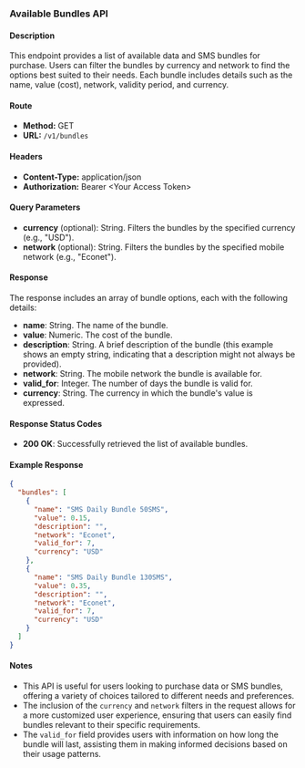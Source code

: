 ### Available Bundles API

#### Description
This endpoint provides a list of available data and SMS bundles for purchase. Users can filter the bundles by currency and network to find the options best suited to their needs. Each bundle includes details such as the name, value (cost), network, validity period, and currency.

#### Route
- **Method:** GET
- **URL:** `/v1/bundles`

#### Headers
- **Content-Type:** application/json
- **Authorization:** Bearer \<Your Access Token\>

#### Query Parameters
- **currency** (optional): String. Filters the bundles by the specified currency (e.g., "USD").
- **network** (optional): String. Filters the bundles by the specified mobile network (e.g., "Econet").

#### Response
The response includes an array of bundle options, each with the following details:
- **name**: String. The name of the bundle.
- **value**: Numeric. The cost of the bundle.
- **description**: String. A brief description of the bundle (this example shows an empty string, indicating that a description might not always be provided).
- **network**: String. The mobile network the bundle is available for.
- **valid_for**: Integer. The number of days the bundle is valid for.
- **currency**: String. The currency in which the bundle's value is expressed.

#### Response Status Codes
- **200 OK**: Successfully retrieved the list of available bundles.

#### Example Response
```json
{
  "bundles": [
    {
      "name": "SMS Daily Bundle 50SMS",
      "value": 0.15,
      "description": "",
      "network": "Econet",
      "valid_for": 7,
      "currency": "USD"
    },
    {
      "name": "SMS Daily Bundle 130SMS",
      "value": 0.35,
      "description": "",
      "network": "Econet",
      "valid_for": 7,
      "currency": "USD"
    }
  ]
}
```

#### Notes
- This API is useful for users looking to purchase data or SMS bundles, offering a variety of choices tailored to different needs and preferences.
- The inclusion of the `currency` and `network` filters in the request allows for a more customized user experience, ensuring that users can easily find bundles relevant to their specific requirements.
- The `valid_for` field provides users with information on how long the bundle will last, assisting them in making informed decisions based on their usage patterns.